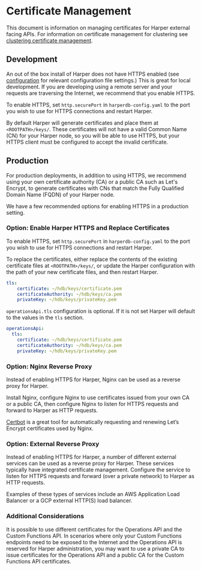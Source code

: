 # Certificate Management

This document is information on managing certificates for Harper external facing APIs. For information on certificate management for clustering see [clustering certificate management](../clustering/certificate-management.md).

## Development

An out of the box install of Harper does not have HTTPS enabled (see [configuration](../../developers/configuration.md) for relevant configuration file settings.) This is great for local development. If you are developing using a remote server and your requests are traversing the Internet, we recommend that you enable HTTPS.

To enable HTTPS, set `http.securePort` in `harperdb-config.yaml` to the port you wish to use for HTTPS connections and restart Harper.

By default Harper will generate certificates and place them at `<ROOTPATH>/keys/`. These certificates will not have a valid Common Name (CN) for your Harper node, so you will be able to use HTTPS, but your HTTPS client must be configured to accept the invalid certificate.

## Production

For production deployments, in addition to using HTTPS, we recommend using your own certificate authority (CA) or a public CA such as Let's Encrypt, to generate certificates with CNs that match the Fully Qualified Domain Name (FQDN) of your Harper node.

We have a few recommended options for enabling HTTPS in a production setting.

### Option: Enable Harper HTTPS and Replace Certificates

To enable HTTPS, set `http.securePort` in `harperdb-config.yaml` to the port you wish to use for HTTPS connections and restart Harper.

To replace the certificates, either replace the contents of the existing certificate files at `<ROOTPATH>/keys/`, or update the Harper configuration with the path of your new certificate files, and then restart Harper.

```yaml
tls:
    certificate: ~/hdb/keys/certificate.pem
    certificateAuthority: ~/hdb/keys/ca.pem
    privateKey: ~/hdb/keys/privateKey.pem
```

`operationsApi.tls` configuration is optional. If it is not set Harper will default to the values in the `tls` section.

```yaml
operationsApi:
  tls:
    certificate: ~/hdb/keys/certificate.pem
    certificateAuthority: ~/hdb/keys/ca.pem
    privateKey: ~/hdb/keys/privateKey.pem
```

### Option: Nginx Reverse Proxy

Instead of enabling HTTPS for Harper, Nginx can be used as a reverse proxy for Harper.

Install Nginx, configure Nginx to use certificates issued from your own CA or a public CA, then configure Nginx to listen for HTTPS requests and forward to Harper as HTTP requests.

[Certbot](https://certbot.eff.org/) is a great tool for automatically requesting and renewing Let’s Encrypt certificates used by Nginx.

### Option: External Reverse Proxy

Instead of enabling HTTPS for Harper, a number of different external services can be used as a reverse proxy for Harper. These services typically have integrated certificate management. Configure the service to listen for HTTPS requests and forward (over a private network) to Harper as HTTP requests.

Examples of these types of services include an AWS Application Load Balancer or a GCP external HTTP(S) load balancer.

### Additional Considerations

It is possible to use different certificates for the Operations API and the Custom Functions API. In scenarios where only your Custom Functions endpoints need to be exposed to the Internet and the Operations API is reserved for Harper administration, you may want to use a private CA to issue certificates for the Operations API and a public CA for the Custom Functions API certificates.
